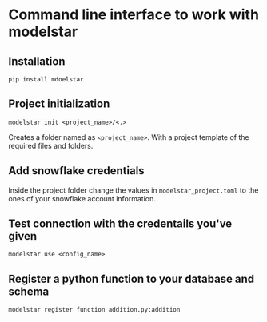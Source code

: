 # Command line interface to work with modelstar

## Installation

```shell
pip install mdoelstar
```

## Project initialization

```shell
modelstar init <project_name>/<.>
``` 

Creates a folder named as `<project_name>`. With a project template of the required files and folders. 

## Add snowflake credentials

Inside the project folder change the values in `modelstar_project.toml` to the ones of your snowflake account information. 

## Test connection with the credentails you've given

```shell
modelstar use <config_name>
``` 

## Register a python function to your database and schema

```shell
modelstar register function addition.py:addition
```
